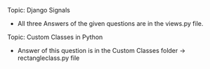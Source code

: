 Topic: Django Signals
  - All three Answers of the given questions are in the views.py file.


Topic: Custom Classes in Python
  - Answer of this question is in the Custom Classes folder -> rectangleclass.py file
